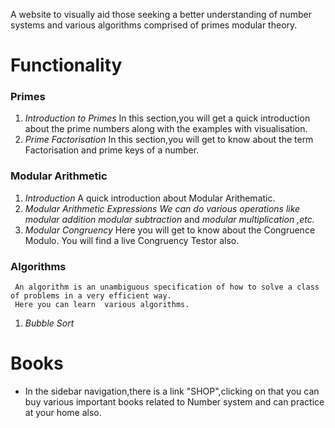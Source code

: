 A website to visually aid those seeking a better understanding of number systems and various algorithms comprised of primes modular theory.
# Functionality
### Primes
1. _Introduction to Primes_
    In this section,you will get a quick introduction about the prime numbers along with the examples with visualisation.
2. _Prime Factorisation_
    In this section,you will get to know about the term Factorisation and prime keys of a number.
    
### Modular Arithmetic
1. _Introduction_
    A quick introduction about Modular Arithematic.
2. _Modular Arithmetic Expressions_
   *We can do various operations like*
   *modular addition*
   *modular subtraction*
   and
   *modular multiplication ,etc.*
3. _Modular Congruency_
    Here you will get to know about the Congruence Modulo. You will find a live Congruency Testor also.
### Algorithms
     An algorithm is an unambiguous specification of how to solve a class of problems in a very efficient way.
     Here you can learn  various algorithms.
1. _Bubble Sort_

# Books
* In the sidebar navigation,there is a link "SHOP",clicking on that you can buy various important books related to Number system and can practice at your home also.
